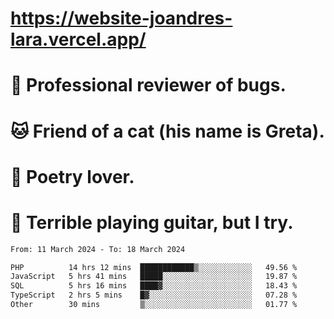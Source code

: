 # https://website-joandres-lara.vercel.app/
# 🐛 Professional reviewer of bugs.
# 🐱 Friend of a cat (his name is Greta).
# 📜 Poetry lover.
# 🎸 Terrible playing guitar, but I try.

<!--START_SECTION:waka-->

```txt
From: 11 March 2024 - To: 18 March 2024

PHP          14 hrs 12 mins  ████████████▒░░░░░░░░░░░░   49.56 %
JavaScript   5 hrs 41 mins   █████░░░░░░░░░░░░░░░░░░░░   19.87 %
SQL          5 hrs 16 mins   ████▓░░░░░░░░░░░░░░░░░░░░   18.43 %
TypeScript   2 hrs 5 mins    █▓░░░░░░░░░░░░░░░░░░░░░░░   07.28 %
Other        30 mins         ▒░░░░░░░░░░░░░░░░░░░░░░░░   01.77 %
```

<!--END_SECTION:waka-->

